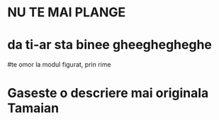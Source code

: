 # NU TE MAI PLANGE

# da ti-ar sta binee gheeghegheghe
#te omor la modul figurat, prin rime
# Gaseste o descriere mai originala Tamaian
